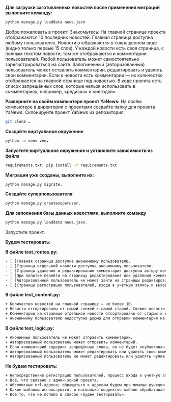 **Для загрузки заготовленных новостей после применения миграций выполните команду:**
```bash
python manage.py loaddata news.json
```
Добро пожаловать в проект! Знакомьтесь:
На главной странице проекта отображаются 10 последних новостей. Главная страница доступна любому пользователю. Новости отображаются в сокращённом виде (видно только первые 15 слов).
У каждой новости есть своя страница, с полным текстом новости; там же отображаются и комментарии пользователей.
Любой пользователь может самостоятельно зарегистрироваться на сайте.
Залогиненный (авторизованный) пользователь может оставлять комментарии, редактировать и удалять свои комментарии.
Если к новости есть комментарии — их количество отображается на главной странице под новостью.
В коде проекта есть список запрещённых слов, которые нельзя использовать в комментариях, например, «редиска» и «негодяй».


**Разверните на своём компьютере проект YaNews:**
На своём компьютере в директории с проектами создайте папку для проекта YaNews.
Склонируйте проект YaNews из репозитория: 
```bash
git clone …
```
**Создайте виртуальное окружение**
```bash 
python -m venv venv
```
**Запустите виртуальное окружение и установите зависимости из файла**
```bash 
requirements.txt: pip install -r requirements.txt
```
**Миграции уже созданы, выполните их:**
```bash 
python manage.py migrate.
```
**Cоздайте суперпользователя:** 
```bash 
python manage.py createsuperuser.
```
**Для заполнения базы данных новостями, выполните команду**
```bash 
python manage.py loaddata news.json.
```
Запустите проект.


**Будем тестировать:**

**В файле test_routes.py:**
```bash 
- [ ]Главная страница доступна анонимному пользователю.
- [ ]Страница отдельной новости доступна анонимному пользователю.
- [ ]Страницы удаления и редактирования комментария доступны автору комментария.
- [ ]При попытке перейти на страницу редактирования или удаления комментария анонимный пользователь перенаправляется на страницу авторизации.
- [ ]Авторизованный пользователь не может зайти на страницы редактирования или удаления чужих комментариев (возвращается ошибка 404).
- [ ]Страницы регистрации пользователей, входа в учётную запись и выхода из неё доступны анонимным пользователям.
```
**В файле test_content.py:**
```bash 
+ Количество новостей на главной странице — не более 10.
+ Новости отсортированы от самой свежей к самой старой. Свежие новости в начале списка.
+ Комментарии на странице отдельной новости отсортированы от старых к новым: старые в начале списка, новые — в конце.
+ Анонимному пользователю недоступна форма для отправки комментария на странице отдельной новости, а авторизованному доступна.
```
**В файле test_logic.py:**
```bash 
+ Анонимный пользователь не может отправить комментарий.
+ Авторизованный пользователь может отправить комментарий.
+ Если комментарий содержит запрещённые слова, он не будет опубликован, а форма вернёт ошибку.
+ Авторизованный пользователь может редактировать или удалять свои комментарии.
+ Авторизованный пользователь не может редактировать или удалять чужие комментарии.
```
**Не будем тестировать:**
```bash 
+ Непосредственно регистрацию пользователей, процесс входа в учетную запись и выхода из неё.
+ Всё, что связано с админ-зоной проекта.
+ Абсолютные url-адреса; обращаться к адресам будем при помощи функции reverse('name').
+ Какие шаблоны используются, и насколько корректно шаблон обрабатывает полученную от Django информацию. Например, если в шаблон передается список объектов, мы будем считать, что они выводятся все, а их сортировка не меняется.
+ Всё то, что не попало в список «будем тестировать».
```
